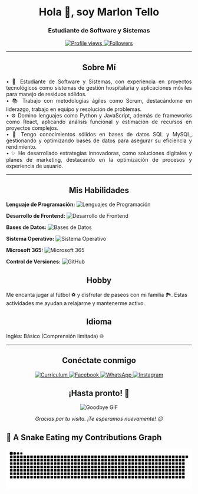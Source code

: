 <h1 align="center">Hola 👋, soy Marlon Tello</h1>
<h3 align="center">Estudiante de Software y Sistemas</h3>


<p align="center">
  <a href="https://github.com/marlontello">
    <img src="https://komarev.com/ghpvc/?username=marlontello&label=Profile%20views&color=129e00&style=plastic" alt="Profile views">
  </a>
  <a href="https://github.com/marlontello">
    <img src="https://img.shields.io/github/followers/marlontello?label=Followers&style=social" alt="Followers">
  </a>
</p>

---

<h2 align="center">Sobre Mí</h2>
<p style="text-align: justify;">
• 🌟 Estudiante de Software y Sistemas, con experiencia en proyectos tecnológicos como sistemas de gestión hospitalaria y aplicaciones móviles para manejo de residuos sólidos.  
<br>
• 📚 Trabajo con metodologías ágiles como Scrum, destacándome en liderazgo, trabajo en equipo y resolución de problemas.  
<br>
• ⚙️ Domino lenguajes como Python y JavaScript, además de frameworks como React, aplicando análisis funcional y estimación de recursos en proyectos complejos.  
<br>
• 💾 Tengo conocimientos sólidos en bases de datos SQL y MySQL, gestionando y optimizando bases de datos para asegurar su eficiencia y rendimiento.  
<br>
• ✨ He desarrollado estrategias innovadoras, como soluciones digitales y planes de marketing, destacando en la optimización de procesos y experiencia de usuario.
</p>

---
<h2 align="center">Mis Habilidades</h2>

<p>
  <strong>Lenguaje de Programación:</strong> 
  <img src="https://img.shields.io/badge/JavaScript%20%7C%20Java%20%7C%20Python-blue?style=for-the-badge" alt="Lenguajes de Programación">
</p>

<p>
  <strong>Desarrollo de Frontend:</strong>
  <img src="https://img.shields.io/badge/HTML5%20%7C%20CSS%20%7C%20React%20%7C%20JavaScript-orange?style=for-the-badge" alt="Desarrollo de Frontend">
</p>

<p>
  <strong>Bases de Datos:</strong>
  <img src="https://img.shields.io/badge/SQL%20Server%20%7C%20MySQL-green?style=for-the-badge" alt="Bases de Datos">
</p>

<p>
  <strong>Sistema Operativo:</strong>
  <img src="https://img.shields.io/badge/Linux%20%7C%20Ubuntu%20%7C%20Windows-lightgray?style=for-the-badge" alt="Sistema Operativo">
</p>

<p>
  <strong>Microsoft 365:</strong>
  <img src="https://img.shields.io/badge/Word%20%7C%20PowerPoint%20%7C%20Excel%20%7C%20Outlook%20%7C%20Power%20BI%20Desktop-blue?style=for-the-badge" alt="Microsoft 365">
</p>

<p>
  <strong>Control de Versiones:</strong>
  <img src="https://img.shields.io/badge/GitHub-lightblue?style=for-the-badge" alt="GitHub">
</p>

<h2 align="center">Hobby</h2>
<p>
  Me encanta jugar al fútbol ⚽ y disfrutar de paseos con mi familia 🏞️. Estas actividades me ayudan a relajarme y mantenerme activo.
</p>
<h2 align="center">Idioma</h2>
<p>
  Inglés: Básico (Comprensión limitada) 🌐
</p>

---
<h2 align="center">Conéctate conmigo</h2> 
<p align="center"> 
  <!-- Botón para descargar el Currículum -->
  <a href="URL_DE_TU_CURRICULUM" target="_blank"> 
    <img src="https://img.shields.io/badge/Currículum-Descargar-blue?style=for-the-badge&logo=readme" alt="Currículum"> 
  </a> 
  <!-- Botón para Facebook --> 
  <a href="https://www.facebook.com/profile.php?id=100013582839452" target="_blank"> 
    <img src="https://img.shields.io/badge/Facebook-Visitar-lightblue?style=for-the-badge&logo=facebook" alt="Facebook"> 
  </a> 
  <!-- Botón para WhatsApp --> 
  <a href="https://wa.me/56932239061" target="_blank"> 
    <img src="https://img.shields.io/badge/WhatsApp-Mensaje-green?style=for-the-badge&logo=whatsapp" alt="WhatsApp"> 
  </a> 
  <!-- Botón para Instagram -->
  <a href="https://www.instagram.com/marlon.telloo/?hl=es" target="_blank"> 
    <img src="https://img.shields.io/badge/Instagram-Visitar-orange?style=for-the-badge&logo=instagram" alt="Instagram"> 
  </a> 
</p

---

<h2 align="center">
  ¡Hasta pronto! 🌟
</h2>
<p align="center">
  <img src="https://media.giphy.com/media/26u4cqiYI30juCOGY/giphy.gif" alt="Goodbye GIF">
</p>
<p align="center">
  <em>Gracias por tu visita. ¡Te esperamos nuevamente! 😊</em>
</p>


	
## 🐍 A Snake Eating my Contributions Graph
	
<p align = "center">
	<img src = "https://github.com/7oSkaaa/7oSkaaa/blob/output/github-contribution-grid-snake.svg?" alt = "Snake Game"/>
</p>
